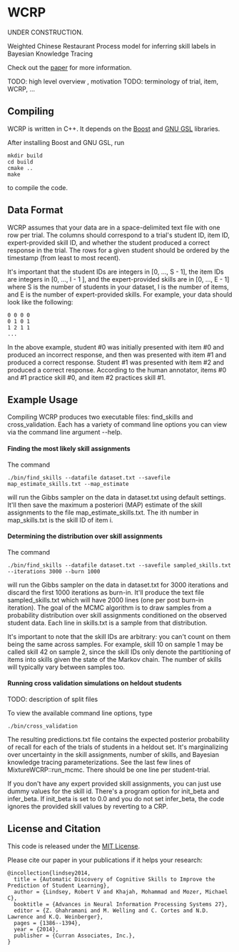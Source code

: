 # WCRP

UNDER CONSTRUCTION. 


Weighted Chinese Restaurant Process model for inferring skill labels in Bayesian Knowledge Tracing

Check out the [paper](http://papers.nips.cc/paper/5554-automatic-discovery-of-cognitive-skills-to-improve-the-prediction-of-student-learning) for more information. 

TODO: high level overview , motivation 
TODO: terminology of trial, item, WCRP, ...


## Compiling

WCRP is written in C++. It depends on the [Boost](http://www.boost.org/) and [GNU GSL](http://www.gnu.org/software/gsl/) libraries. 

After installing Boost and GNU GSL, run

    mkdir build
    cd build
    cmake ..
    make

to compile the code. 

## Data Format 

WCRP assumes that your data are in a space-delimited text file with one row per trial. 
The columns should correspond to a trial's student ID, item ID, expert-provided skill ID, and whether the student produced a correct response in the trial. 
The rows for a given student should be ordered by the timestamp (from least to most recent).  

It's important that the student IDs are integers in \[0, ..., S - 1\], the item IDs are integers in \[0, ..., I - 1 \], and the expert-provided skills are in \[0, ..., E - 1\] where S is the number of students in your dataset, I is the number of items, and E is the number of expert-provided skills. 
For example, your data should look like the following: 

    0 0 0 0
    0 1 0 1
    1 2 1 1
    ...

In the above example, student #0 was initially presented with item #0 and produced an incorrect response, and then was presented with item #1 and produced a correct response.
Student #1 was presented with item #2 and produced a correct response. 
According to the human annotator, items #0 and #1 practice skill #0, and item #2 practices skill #1. 


## Example Usage 

Compiling WCRP produces two executable files: find_skills and cross_validation. 
Each has a variety of command line options you can view via the command line argument --help. 

#### Finding the most likely skill assignments

The command

    ./bin/find_skills --datafile dataset.txt --savefile map_estimate_skills.txt --map_estimate 

will run the Gibbs sampler on the data in dataset.txt using default settings. It'll then save the maximum a posteriori (MAP) estimate of the skill assignments to the file map_estimate_skills.txt. The ith number in map_skills.txt is the skill ID of item i. 


#### Determining the distribution over skill assignments


The command

    ./bin/find_skills --datafile dataset.txt --savefile sampled_skills.txt --iterations 3000 --burn 1000

will run the Gibbs sampler on the data in dataset.txt for 3000 iterations and discard the first 1000 iterations as burn-in. 
It'll produce the text file sampled_skills.txt which will have 2000 lines (one per post burn-in iteration). 
The goal of the MCMC algorithm is to draw samples from a probability distribution over skill assignments conditioned on the observed student data. 
Each line in skills.txt is a sample from that distribution.

It's important to note that the skill IDs are arbitrary: you can't count on them being the same across samples. For example, skill 10 on sample 1 may be called skill 42 on sample 2, since the skill IDs only denote the partitioning of items into skills given the state of the Markov chain. The number of skills will typically vary between samples too.


#### Running cross validation simulations on heldout students 

TODO: description of split files 

To view the available command line options, type

    ./bin/cross_validation


The resulting predictions.txt file contains the expected posterior probability of recall for each of the trials of students in a heldout set. It's marginalizing over uncertainty in the skill assignments, number of skills, and Bayesian knowledge tracing parameterizations. See the last few lines of MixtureWCRP::run\_mcmc. There should be one line per student-trial. 

If you don't have any expert provided skill assignments, you can just use dummy values for the skill id. There's a program option for init\_beta and infer\_beta. If init\_beta is set to 0.0 and you do not set infer\_beta, the code ignores the provided skill values by reverting to a CRP. 



## License and Citation

This code is released under the [MIT License](https://github.com/robert-lindsey/WCRP/blob/master/LICENSE.md).

Please cite our paper in your publications if it helps your research: 

    @incollection{lindsey2014,
      title = {Automatic Discovery of Cognitive Skills to Improve the Prediction of Student Learning},
      author = {Lindsey, Robert V and Khajah, Mohammad and Mozer, Michael C},
      booktitle = {Advances in Neural Information Processing Systems 27},
      editor = {Z. Ghahramani and M. Welling and C. Cortes and N.D. Lawrence and K.Q. Weinberger},
      pages = {1386--1394},
      year = {2014},
      publisher = {Curran Associates, Inc.},
    }


